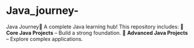 # Java_journey-
Java Journey🚀    A complete Java learning hub! This repository includes:   🔹 **Core Java Projects** – Build a strong foundation.   🔹 **Advanced Java Projects** – Explore complex applications. 
